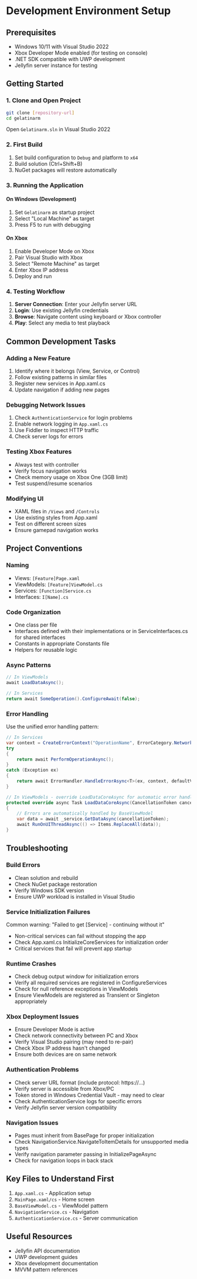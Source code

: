 # Development Environment Setup

## Prerequisites
- Windows 10/11 with Visual Studio 2022
- Xbox Developer Mode enabled (for testing on console)
- .NET SDK compatible with UWP development
- Jellyfin server instance for testing

## Getting Started

### 1. Clone and Open Project
```bash
git clone [repository-url]
cd gelatinarm
```
Open `Gelatinarm.sln` in Visual Studio 2022

### 2. First Build
1. Set build configuration to `Debug` and platform to `x64`
2. Build solution (Ctrl+Shift+B)
3. NuGet packages will restore automatically

### 3. Running the Application

#### On Windows (Development)
1. Set `Gelatinarm` as startup project
2. Select "Local Machine" as target
3. Press F5 to run with debugging

#### On Xbox
1. Enable Developer Mode on Xbox
2. Pair Visual Studio with Xbox
3. Select "Remote Machine" as target
4. Enter Xbox IP address
5. Deploy and run

### 4. Testing Workflow
1. **Server Connection**: Enter your Jellyfin server URL
2. **Login**: Use existing Jellyfin credentials
3. **Browse**: Navigate content using keyboard or Xbox controller
4. **Play**: Select any media to test playback

## Common Development Tasks

### Adding a New Feature
1. Identify where it belongs (View, Service, or Control)
2. Follow existing patterns in similar files
3. Register new services in App.xaml.cs
4. Update navigation if adding new pages

### Debugging Network Issues
1. Check `AuthenticationService` for login problems
2. Enable network logging in `App.xaml.cs`
3. Use Fiddler to inspect HTTP traffic
4. Check server logs for errors

### Testing Xbox Features
- Always test with controller
- Verify focus navigation works
- Check memory usage on Xbox One (3GB limit)
- Test suspend/resume scenarios

### Modifying UI
- XAML files in `/Views` and `/Controls`
- Use existing styles from App.xaml
- Test on different screen sizes
- Ensure gamepad navigation works

## Project Conventions

### Naming
- Views: `[Feature]Page.xaml`
- ViewModels: `[Feature]ViewModel.cs`
- Services: `[Function]Service.cs`
- Interfaces: `I[Name].cs`

### Code Organization
- One class per file
- Interfaces defined with their implementations or in ServiceInterfaces.cs for shared interfaces
- Constants in appropriate Constants file
- Helpers for reusable logic

### Async Patterns
```csharp
// In ViewModels
await LoadDataAsync();

// In Services  
return await SomeOperation().ConfigureAwait(false);
```

### Error Handling
Use the unified error handling pattern:
```csharp
// In Services
var context = CreateErrorContext("OperationName", ErrorCategory.Network);
try
{
    return await PerformOperationAsync();
}
catch (Exception ex)
{
    return await ErrorHandler.HandleErrorAsync<T>(ex, context, defaultValue, showUserMessage: true);
}

// In ViewModels - override LoadDataCoreAsync for automatic error handling
protected override async Task LoadDataCoreAsync(CancellationToken cancellationToken)
{
    // Errors are automatically handled by BaseViewModel
    var data = await _service.GetDataAsync(cancellationToken);
    await RunOnUIThreadAsync(() => Items.ReplaceAll(data));
}
```

## Troubleshooting

### Build Errors
- Clean solution and rebuild
- Check NuGet package restoration
- Verify Windows SDK version
- Ensure UWP workload is installed in Visual Studio

### Service Initialization Failures
Common warning: "Failed to get [Service] - continuing without it"
- Non-critical services can fail without stopping the app
- Check App.xaml.cs InitializeCoreServices for initialization order
- Critical services that fail will prevent app startup

### Runtime Crashes
- Check debug output window for initialization errors
- Verify all required services are registered in ConfigureServices
- Check for null reference exceptions in ViewModels
- Ensure ViewModels are registered as Transient or Singleton appropriately

### Xbox Deployment Issues
- Ensure Developer Mode is active
- Check network connectivity between PC and Xbox
- Verify Visual Studio pairing (may need to re-pair)
- Check Xbox IP address hasn't changed
- Ensure both devices are on same network

### Authentication Problems
- Check server URL format (include protocol: https://...)
- Verify server is accessible from Xbox/PC
- Token stored in Windows Credential Vault - may need to clear
- Check AuthenticationService logs for specific errors
- Verify Jellyfin server version compatibility

### Navigation Issues
- Pages must inherit from BasePage for proper initialization
- Check NavigationService.NavigateToItemDetails for unsupported media types
- Verify navigation parameter passing in InitializePageAsync
- Check for navigation loops in back stack

## Key Files to Understand First
1. `App.xaml.cs` - Application setup
2. `MainPage.xaml/cs` - Home screen
3. `BaseViewModel.cs` - ViewModel pattern
4. `NavigationService.cs` - Navigation
5. `AuthenticationService.cs` - Server communication

## Useful Resources
- Jellyfin API documentation
- UWP development guides
- Xbox development documentation
- MVVM pattern references